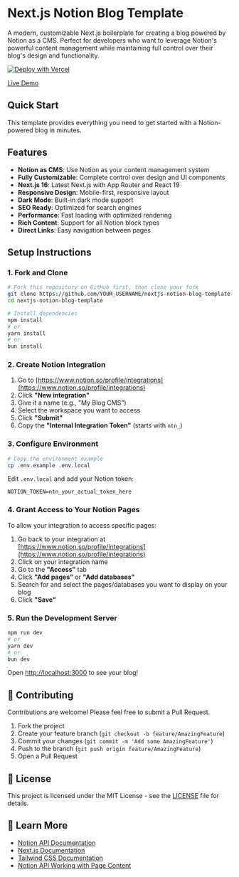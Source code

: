 # Next.js Notion Blog Template

A modern, customizable Next.js boilerplate for creating a blog powered by Notion as a CMS. Perfect for developers who want to leverage Notion's powerful content management while maintaining full control over their blog's design and functionality.

[![Deploy with Vercel](https://vercel.com/button)](https://vercel.com/new/clone?repository-url=https://github.com/lvndry/nextjs-notion-blog-template)

[Live Demo](https://nextjs-notion-blog-template-eight.vercel.app)

## Quick Start

This template provides everything you need to get started with a Notion-powered blog in minutes.

## Features

- **Notion as CMS**: Use Notion as your content management system
- **Fully Customizable**: Complete control over design and UI components
- **Next.js 16**: Latest Next.js with App Router and React 19
- **Responsive Design**: Mobile-first, responsive layout
- **Dark Mode**: Built-in dark mode support
- **SEO Ready**: Optimized for search engines
- **Performance**: Fast loading with optimized rendering
- **Rich Content**: Support for all Notion block types
- **Direct Links**: Easy navigation between pages

## Setup Instructions

### 1. Fork and Clone

```bash
# Fork this repository on GitHub first, then clone your fork
git clone https://github.com/YOUR_USERNAME/nextjs-notion-blog-template.git
cd nextjs-notion-blog-template

# Install dependencies
npm install
# or
yarn install
# or
bun install
```

### 2. Create Notion Integration

1. Go to [https://www.notion.so/profile/integrations](https://www.notion.so/profile/integrations)
2. Click **"New integration"**
3. Give it a name (e.g., "My Blog CMS")
4. Select the workspace you want to access
5. Click **"Submit"**
6. Copy the **"Internal Integration Token"** (starts with `ntn_`)

### 3. Configure Environment

```bash
# Copy the environment example
cp .env.example .env.local
```

Edit `.env.local` and add your Notion token:
```env
NOTION_TOKEN=ntn_your_actual_token_here
```

### 4. Grant Access to Your Notion Pages

To allow your integration to access specific pages:

1. Go back to your integration at [https://www.notion.so/profile/integrations](https://www.notion.so/profile/integrations)
2. Click on your integration name
3. Go to the **"Access"** tab
4. Click **"Add pages"** or **"Add databases"**
5. Search for and select the pages/databases you want to display on your blog
6. Click **"Save"**

### 5. Run the Development Server

```bash
npm run dev
# or
yarn dev
# or
bun dev
```

Open [http://localhost:3000](http://localhost:3000) to see your blog!

## 🤝 Contributing

Contributions are welcome! Please feel free to submit a Pull Request.

1. Fork the project
2. Create your feature branch (`git checkout -b feature/AmazingFeature`)
3. Commit your changes (`git commit -m 'Add some AmazingFeature'`)
4. Push to the branch (`git push origin feature/AmazingFeature`)
5. Open a Pull Request

## 📄 License

This project is licensed under the MIT License - see the [LICENSE](LICENSE) file for details.

## 📖 Learn More

- [Notion API Documentation](https://developers.notion.com/)
- [Next.js Documentation](https://nextjs.org/docs)
- [Tailwind CSS Documentation](https://tailwindcss.com/docs)
- [Notion API Working with Page Content](https://developers.notion.com/docs/working-with-page-content)
